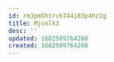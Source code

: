 ```yaml
---
id: rm3pm5htrvh744i83p4hz2g
title: Mjvolk3
desc: ''
updated: 1682509764260
created: 1682509764260
---
```

